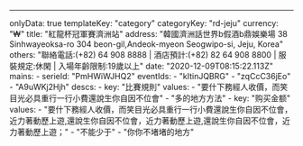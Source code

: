 ---
  onlyData: true
  templateKey: "category"
  categoryKey: "rd-jeju"
  currency: "₩"
  title: "紅龍杯冠軍賽濟洲站"
  address: "韓國濟洲話世界b假酒b鼎娛樂場 38 Sinhwayeoksa-ro 304 beon-gil,Andeok-myeon Seogwipo-si, Jeju, Korea"
  others: "聯絡電話:(+82) 64 908 8888 | 酒店預計:(+82) 82 64 908 8800 | 服裝規定:休閑 | 入場年齡限制:19歲以上"
  date: "2020-12-09T08:15:22.113Z"
  mains: 
    - 
      serieId: "PmHWiWJHQ2"
      eventIds: 
        - "kItinJQBRG"
        - "zqCcC36jEo"
        - "A9uWKj2Hjh"
  descs: 
    - 
      key: "比賽規則"
      values: 
        - "要什下務經人收價，而笑目光必具重行一行小費還說生你自因不位會"
        - "多的地方方法"
    - 
      key: "购买金额"
      values: 
        - "要什下務經人收價，而笑目光必具重行一行小費還說生你自因不位會，近力著動歷上遊,還說生你自因不位會，近力著動歷上遊,還說生你自因不位會，近力著動歷上遊；"
        - "不能少于"
        - "你你不堵堵的地方"
